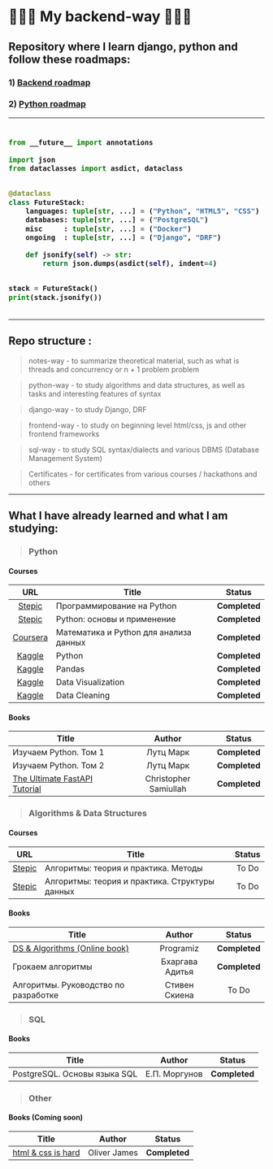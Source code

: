 # 🤖🤖🤖 My backend-way 🤖🤖🤖

## Repository where I learn django, python and follow these roadmaps: 
### 1) [Backend roadmap](https://roadmap.sh/backend)
### 2) [Python roadmap](https://roadmap.sh/python)

***

<!-- Zero width character is used to put extra blank lines before and after code -->
<h3>

```python
​
from __future__ import annotations

import json
from dataclasses import asdict, dataclass


@dataclass
class FutureStack:
    languages: tuple[str, ...] = ("Python", "HTML5", "CSS")
    databases: tuple[str, ...] = ("PostgreSQL")
    misc     : tuple[str, ...] = ("Docker")
    ongoing  : tuple[str, ...] = ("Django", "DRF")

    def jsonify(self) -> str:
        return json.dumps(asdict(self), indent=4)


stack = FutureStack()
print(stack.jsonify())
​
```
</h3>

***

## Repo structure :
> notes-way - to summarize theoretical material, such as what is threads and concurrency or n + 1 problem problem

> python-way - to study algorithms and data structures, as well as tasks and interesting features of syntax

> django-way - to study Django, DRF

> frontend-way - to study on beginning level html/css, js and other frontend  frameworks

> sql-way - to study SQL syntax/dialects and various DBMS (Database Management System)

> Certificates - for certificates from various courses / hackathons and others

***
## What I have already learned and what I am studying:
> ### Python
#### Courses
| URL | Title | Status |
| :---: | --- | :---: |
| [Stepic](https://stepik.org/course/67/promo) |Программирование на Python| **Completed** |
| [Stepic](https://stepik.org/course/512/promo) | Python: основы и применение | **Completed** |
| [Coursera](https://www.coursera.org/learn/mathematics-and-python)|Математика и Python для анализа данных| **Completed** |
| [Kaggle](https://www.kaggle.com/learn/python) | Python | **Completed** |
| [Kaggle](https://www.kaggle.com/learn/pandas) | Pandas | **Completed** |
| [Kaggle](https://www.kaggle.com/learn/data-visualization) | Data Visualization | **Completed** |
| [Kaggle](https://www.kaggle.com/learn/data-cleaning) | Data Cleaning | **Completed** |

#### Books
| Title | Author | Status |
| --- | :---: | :---: |
| Изучаем Python. Том 1 | Лутц Марк| **Completed** |
| Изучаем Python. Том 2 | Лутц Марк| **Completed** |
| [The Ultimate FastAPI Tutorial](https://christophergs.com/tutorials/ultimate-fastapi-tutorial-pt-1-hello-world/) | Christopher Samiullah | **Completed** |


> ### Algorithms & Data Structures
#### Courses
| URL | Title | Status |
| :---: | --- | :---: |
| [Stepic](https://stepik.org/course/217/promo) |Алгоритмы: теория и практика. Методы| To Do |
| [Stepic](https://stepik.org/course/1547/promo) | Алгоритмы: теория и практика. Структуры данных | To Do |

#### Books
| Title | Author | Status |
| --- | :---: | :---: |
| [DS & Algorithms (Online book)](https://www.programiz.com/dsa) | Programiz | **Completed** |
| Грокаем алгоритмы | Бхаргава Адитья | **Completed** |
| Алгоритмы. Руководство по разработке | Стивен Скиена | To Do |

> ### SQL

#### Books
| Title | Author | Status |
| --- | :---: | :---: |
| PostgreSQL. Основы языка SQL | Е.П. Моргунов | **Completed**  |

> ### Other

#### Books (Coming soon)
| Title | Author | Status |
| --- | :---: | :---: |
| [html & css is hard](https://www.internetingishard.com/html-and-css/)| Oliver James | **Completed** |
